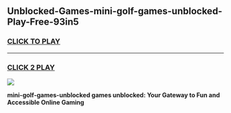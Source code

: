
## Unblocked-Games-mini-golf-games-unblocked-Play-Free-93in5
<h3>
<a href="https://premium76.site?title=mini-golf-games-unblocked&ref=19M">CLICK TO PLAY</a></h3>
<hr>

<h3>
<a href="https://premium76.site?title=mini-golf-games-unblocked&ref=19M">CLICK 2 PLAY</a>
  
</h3>

<a href="https://premium76.site?title=mini-golf-games-unblocked&ref=19M"><img src="https://clearcache.store/games.png"></a>


**mini-golf-games-unblocked games unblocked: Your Gateway to Fun and Accessible Online Gaming**
